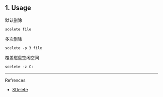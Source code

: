 ## 1. Usage

默认删除

```
sdelete file
```

多次删除

```
sdelete -p 3 file
```

覆盖磁盘空闲空间

```
sdelete -z C:
```

---

Refrences

- [SDelete](https://learn.microsoft.com/en-us/sysinternals/downloads/sdelete)
